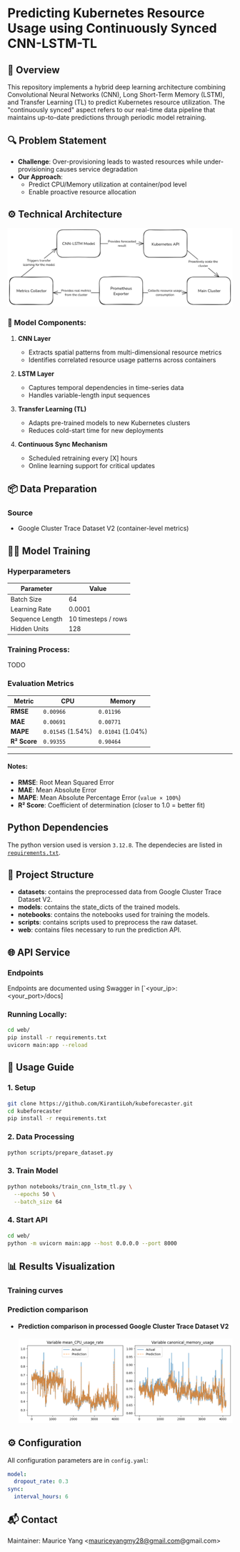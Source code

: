 # **Predicting Kubernetes Resource Usage using Continuously Synced CNN-LSTM-TL**

## 📌 Overview
This repository implements a hybrid deep learning architecture combining Convolutional Neural Networks (CNN), Long Short-Term Memory (LSTM), and Transfer Learning (TL) to predict Kubernetes resource utilization. The "continuously synced" aspect refers to our real-time data pipeline that maintains up-to-date predictions through periodic model retraining.

## 🔍 Problem Statement
- **Challenge**: Over-provisioning leads to wasted resources while under-provisioning causes service degradation
- **Our Approach**:
  - Predict CPU/Memory utilization at container/pod level
  - Enable proactive resource allocation

## ⚙️ Technical Architecture
![Architecture Diagram](docs/architecture.png) 

### 🧠 Model Components:
1. **CNN Layer**
   - Extracts spatial patterns from multi-dimensional resource metrics
   - Identifies correlated resource usage patterns across containers

2. **LSTM Layer**
   - Captures temporal dependencies in time-series data
   - Handles variable-length input sequences

3. **Transfer Learning (TL)**
   - Adapts pre-trained models to new Kubernetes clusters
   - Reduces cold-start time for new deployments

4. **Continuous Sync Mechanism**
   - Scheduled retraining every [X] hours
   - Online learning support for critical updates

## 📦 Data Preparation
### Source
- Google Cluster Trace Dataset V2 (container-level metrics)

## 🏋️‍♂️ Model Training
### Hyperparameters
| Parameter         | Value                 |
|------------------|------------------------|
| Batch Size        | 64                    |
| Learning Rate     | 0.0001                 |
| Sequence Length   | 10 timesteps / rows   |
| Hidden Units      | 128                   |

### Training Process:
TODO

### Evaluation Metrics
| Metric           | CPU                    | Memory                 |
|------------------|------------------------|-------------------------|
| **RMSE**         | `0.00966`              | `0.01196`               |
| **MAE**          | `0.00691`              | `0.00771`               |
| **MAPE**         | `0.01545` (1.54%)      | `0.01041` (1.04%)       |
| **R² Score**     | `0.99355`              | `0.90464`               |

---

#### Notes:
- **RMSE**: Root Mean Squared Error  
- **MAE**: Mean Absolute Error  
- **MAPE**: Mean Absolute Percentage Error (`value × 100%`)  
- **R² Score**: Coefficient of determination (closer to 1.0 = better fit)

## Python Dependencies
The python version used is version `3.12.8`. The dependecies are listed in [`requirements.txt`](requirements.txt). 

## 📁 Project Structure

- **datasets**: contains the preprocessed data from Google Cluster Trace Dataset V2.
- **models**: contains the state_dicts of the trained models.
- **notebooks**: contains the notebooks used for training the models.
- **scripts**: contains scripts used to preprocess the raw dataset.
- **web**: contains files necessary to run the prediction API.

## 🌐 API Service
### Endpoints
Endpoints are documented using Swagger in [`<your_ip>:<your_port>/docs]

### Running Locally:
```bash
cd web/
pip install -r requirements.txt
uvicorn main:app --reload
```

## 🚀 Usage Guide
### 1. Setup
```bash
git clone https://github.com/KirantiLoh/kubeforecaster.git
cd kubeforecaster
pip install -r requirements.txt
```

### 2. Data Processing
```bash
python scripts/prepare_dataset.py
```

### 3. Train Model
```bash
python notebooks/train_cnn_lstm_tl.py \
  --epochs 50 \
  --batch_size 64
```

### 4. Start API
```bash
cd web/
python -m uvicorn main:app --host 0.0.0.0 --port 8000
```

## 📊 Results Visualization
### Training curves

### Prediction comparison
- #### Prediction comparison in processed Google Cluster Trace Dataset V2
    ![Prediction comparison in processed Google Cluster Trace Dataset V2](docs/comparison.png)

## ⚙️ Configuration
All configuration parameters are in `config.yaml`:
```yaml
model:
  dropout_rate: 0.3
sync:
  interval_hours: 6
```

<!-- ## 🤝 Contributing
Please read [CONTRIBUTING.md](CONTRIBUTING.md) for details on code submission guidelines. -->

<!-- ## 📄 License
This project uses the MIT License - see [LICENSE](LICENSE) for details. -->

## 📬 Contact
Maintainer: Maurice Yang <mauriceyangmy28@gmail.com@gmail.com>
